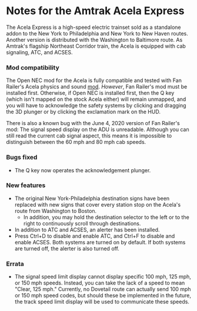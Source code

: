 # Notes for the Amtrak Acela Express

The Acela Express is a high-speed electric trainset sold as a standalone addon to the New York to Philadelphia and New York to New Haven routes. Another version is distributed with the Washington to Baltimore route. As Amtrak's flagship Northeast Corridor train, the Acela is equipped with cab signaling, ATC, and ACSES.

### Mod compatibility

The Open NEC mod for the Acela is fully compatible and tested with Fan Railer's Acela physics and sound [mod](https://youtu.be/l_iytY0iz4I). *However*, Fan Railer's mod must be installed first. Otherwise, if Open NEC is installed first, then the Q key (which isn't mapped on the stock Acela either) will remain unmapped, and you will have to acknowledge the safety systems by clicking and dragging the 3D plunger or by clicking the exclamation mark on the HUD.

There is also a known bug with the June 4, 2020 version of Fan Railer's mod: The signal speed display on the ADU is unreadable. Although you can still read the current cab signal aspect, this means it is impossible to distinguish between the 60 mph and 80 mph cab speeds.

### Bugs fixed

- The Q key now operates the acknowledgement plunger.

### New features

- The original New York-Philadelphia destination signs have been replaced with new signs that cover every station stop on the Acela's route from Washington to Boston.
    - In addition, you may hold the destination selector to the left or to the right to continuously scroll through destinations.
- In addition to ATC and ACSES, an alerter has been installed.
- Press Ctrl+D to disable and enable ATC, and Ctrl+F to disable and enable ACSES. Both systems are turned on by default. If both systems are turned off, the alerter is also turned off.

### Errata

- The signal speed limit display cannot display specific 100 mph, 125 mph, or 150 mph speeds. Instead, you can take the lack of a speed to mean "Clear, 125 mph." Currently, no Dovetail route can actually send 100 mph or 150 mph speed codes, but should these be implemented in the future, the track speed limit display will be used to communicate these speeds.